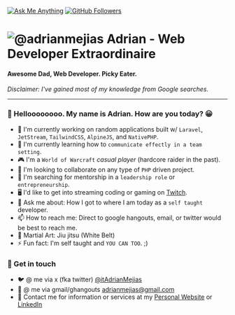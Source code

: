 [![Ask Me Anything](https://img.shields.io/badge/Ask%20me-anything-1abc9c.svg)](https://bit.ly/adrian-mejias-twitter)
[![GitHub Followers](https://img.shields.io/github/followers/adrianmejias.svg?style=social&label=Follow&maxAge=2592000)](https://github.com/adrianmejias?tab=followers)


# ![@adrianmejias](https://avatars0.githubusercontent.com/u/1440288?s=25&v=4) Adrian - Web Developer Extraordinaire

#### Awesome Dad, Web Developer. Picky Eater.

_Disclaimer: I've gained most of my knowledge from Google searches._

---

### 👋 Helloooooooo. My name is Adrian. How are you today? 😀

- 🔭 I'm currently working on random applications built w/ `Laravel`, `JetStream`, `TailwindCSS`, `AlpineJS`, and `NativePHP`.
- 🌱 I'm currently learning how to `communicate effectly in a team setting`.
- 🎮 I'm a `World of Warcraft` _casual player_ (hardcore raider in the past).
- 👯 I'm looking to collaborate on any type of `PHP` driven project.
- 🤔 I'm searching for mentorship in a `leadership role` or `entrepreneurship`.
- 🖥️ I'd like to get into streaming coding or gaming on [Twitch](https://bit.ly/abstract-coding-twitch).
- 💬 Ask me about: How I got to where I am today as a `self taught` developer.
- 📫 How to reach me: Direct to google hangouts, email, or twitter would be best to reach me.
- 💪 Martial Art: Jiu jitsu (White Belt)
- ⚡ Fun fact: I'm self taught and `YOU CAN TOO`. ;)

### 💌 Get in touch

- 🐦 @ me via x (fka twitter) [@itAdrianMejias](https://bit.ly/adrian-mejias-x)
- 🔑 @ me via gmail/ghangouts [adrianmejias@gmail.com](https://hangouts.google.com)
- 💜 Contact me for information or services at my [Personal Website](https://adrianmejias.com) or [LinkedIn](https://bit.ly/adrian-mejias-linkedin)
